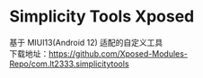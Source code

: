 # Simplicity Tools Xposed
基于 MIUI13(Android 12) 适配的自定义工具  
下载地址：https://github.com/Xposed-Modules-Repo/com.lt2333.simplicitytools
